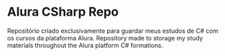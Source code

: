 
# Alura CSharp Repo

Repositório criado exclusivamente para guardar meus estudos de C# com os cursos da plataforma Alura.
Repository made to storage my study materials throughout the Alura platform C# formations.
